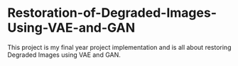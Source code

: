 # Restoration-of-Degraded-Images-Using-VAE-and-GAN
This project is my final year project implementation and is all about restoring Degraded Images using VAE and GAN.
